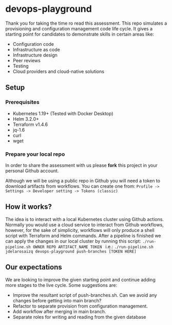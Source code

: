 # devops-playground
Thank you for taking the time ro read this assessment. This repo simulates a provisioning and configuration management code life cycle. It gives a starting point for candidates to demonstrate skills in certain areas like:
- Configuration code
- Infrastructure as code
- Infrastructure design
- Peer reviews
- Testing
- Cloud providers and cloud-native solutions

## Setup

### Prerequisites
- Kubernetes 1.19+ (Tested with Docker Desktop)
- Helm 3.2.0+
- Terraform v1.4.6
- jq-1.6
- curl
- wget

### Prepare your local repo 
In order to share the assessment with us please **fork** this project in your personal Github account.

Although we will be using a public repo in Github you will need a token to download artifacts from workflows. You can create one from:
`Profile -> Settings -> Developer setting -> Tokens (classic) 
`
## How it works?
The idea is to interact with a local Kubernetes cluster using Github actions. Normally you would use a cloud service to interact from Github workflows, however, for the sake of simplicity, workflows will only produce a shell script with Terraform and Helm commands. After a pipeline is finished we can apply the changes in our local cluster by running this script:
`./run-pipeline.sh OWNER REPO ARTIFACT_NAME TOKEN
`
i.e.:
`./run-pipeline.sh jdelarosaizq devops-playground push-branches [TOKEN HERE]
`

## Our expectations
We are looking to improve the given starting point and continue adding more stages to the live cycle. Some suggestions are:
- Improve the resultant script of push-branches.sh. Can we avoid any changes before getting into main branch?
- Refactor to separate provision from configuration management.
- Add workflow after merging in main branch.
- Separate roles for writing and reading from the given database




